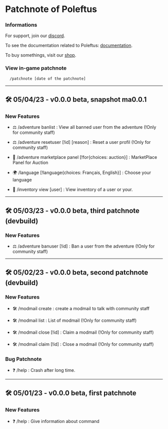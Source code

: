 # Patchnote of Poleftus

### Informations

For support, join our [discord](https://discord.gg/CrQ7UTN8am).

To see the documentation related to Poleftus: [documentation](https://github.com/PoNexiOFF/Poleftus-Information/blob/main/documentation.md).

To buy somethings, visit our [shop](https://ponexi.mysellix.io/).

### View in-game patchnote

```bash
  /patchnote [date of the patchnote]
```
---

## 🛠 05/04/23 - v0.0.0 beta, snapshot ma0.0.1

### New Features

* ⚖️ /adventure banlist  : View all banned user from the adventure (!Only for community staff)

* ⚖️ /adventure resetuser [!id] [reason]  : Reset a user profil (!Only for community staff)

* 🛒 /adventure marketplace panel [!for{choices: auction}] : MarketPlace Panel for Auction

* 🌍 /language [!language{choices: Français, English}] : Choose your language

* 🧭 /inventory view [user] : View inventory of a user or your.

---

## 🛠 05/03/23 - v0.0.0 beta, third patchnote (devbuild)

### New Features

* ⚖️ /adventure banuser [!id] : Ban a user from the adventure (!Only for community staff)

---

## 🛠 05/02/23 - v0.0.0 beta, second patchnote (devbuild)

### New Features

* 🛠️ /modmail create : create a modmail to talk with community staff

* 🛠️ /modmail list : List of modmail (!Only for community staff)

* 🛠️ /modmail close [!id] : Claim a modmail (!Only for community staff)

* 🛠️ /modmail claim [!id] : Close a modmail (!Only for community staff)

### Bug Patchnote 
* ❓ /help : Crash after long time.

---

## 🛠 05/01/23 - v0.0.0 beta, first patchnote

### New Features

* ❓ /help : Give information about command
